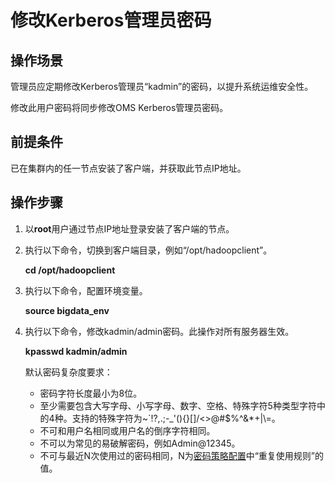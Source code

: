 # 修改Kerberos管理员密码<a name="admin_guide_000253"></a>

## 操作场景<a name="section42634350113337"></a>

管理员应定期修改Kerberos管理员“kadmin”的密码，以提升系统运维安全性。

修改此用户密码将同步修改OMS Kerberos管理员密码。

## 前提条件<a name="section14226543113337"></a>

已在集群内的任一节点安装了客户端，并获取此节点IP地址。

## 操作步骤<a name="section10739164043114"></a>

1.  以**root**用户通过节点IP地址登录安装了客户端的节点。
2.  执行以下命令，切换到客户端目录，例如“/opt/hadoopclient”。

    **cd /opt/hadoopclient**

3.  执行以下命令，配置环境变量。

    **source bigdata\_env**

4.  执行以下命令，修改kadmin/admin密码。此操作对所有服务器生效。

    **kpasswd kadmin/admin**

    默认密码复杂度要求：

    -   密码字符长度最小为8位。
    -   至少需要包含大写字母、小写字母、数字、空格、特殊字符5种类型字符中的4种。支持的特殊字符为\~\`!?,.;-\_'\(\)\{\}\[\]/<\>@\#$%^&\*+|\\=。
    -   不可和用户名相同或用户名的倒序字符相同。
    -   不可以为常见的易破解密码，例如Admin@12345。
    -   不可与最近N次使用过的密码相同，N为[密码策略配置](配置密码策略.md)中“重复使用规则”的值。


